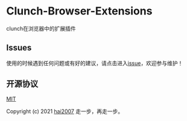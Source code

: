 # Clunch-Browser-Extensions
clunch在浏览器中的扩展插件

## Issues
使用的时候遇到任何问题或有好的建议，请点击进入[issue](https://github.com/clunch-contrib/Clunch-Browser-Extensions/issues)，欢迎参与维护！

开源协议
---------------------------------------
[MIT](https://github.com/clunch-contrib/Clunch-Browser-Extensions/blob/master/LICENSE)

Copyright (c) 2021 [hai2007](https://hai2007.gitee.io/sweethome/) 走一步，再走一步。
